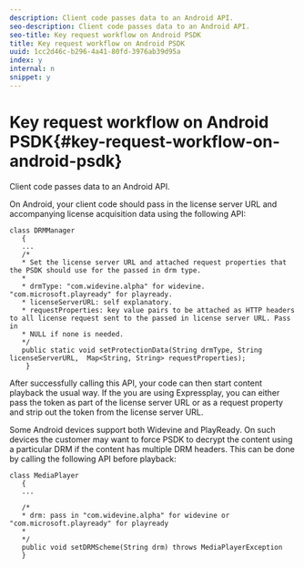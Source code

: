 ```yaml
---
description: Client code passes data to an Android API.
seo-description: Client code passes data to an Android API.
seo-title: Key request workflow on Android PSDK
title: Key request workflow on Android PSDK
uuid: 1cc2d46c-b296-4a41-80fd-3976ab39d95a
index: y
internal: n
snippet: y
---
```


# Key request workflow on Android PSDK{#key-request-workflow-on-android-psdk}

Client code passes data to an Android API.

On Android, your client code should pass in the license server URL and accompanying license acquisition data using the following API:

```
class DRMManager 
   { 
   ... 
   /* 
   * Set the license server URL and attached request properties that the PSDK should use for the passed in drm type.  
   * 
   * drmType: "com.widevine.alpha" for widevine. "com.microsoft.playready" for playready. 
   * licenseServerURL: self explanatory.  
   * requestProperties: key value pairs to be attached as HTTP headers to all license request sent to the passed in license server URL. Pass in 
   * NULL if none is needed.  
   */ 
   public static void setProtectionData(String drmType, String licenseServerURL,  Map<String, String> requestProperties); 
    }
```

After successfully calling this API, your code can then start content playback the usual way. If the you are using Expressplay, you can either pass the token as part of the license server URL or as a request property and strip out the token from the license server URL.

Some Android devices support both Widevine and PlayReady. On such devices the customer may want to force PSDK to decrypt the content using a particular DRM if the content has multiple DRM headers. This can be done by calling the following API before playback:

```
class MediaPlayer 
   { 
   ... 
    
   /* 
   * drm: pass in "com.widevine.alpha" for widevine or "com.microsoft.playready" for playready 
   * 
   */ 
   public void setDRMScheme(String drm) throws MediaPlayerException 
   }
```


